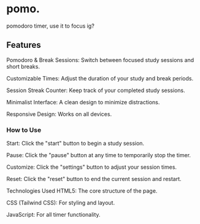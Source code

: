 # pomo.
pomodoro timer, use it to focus ig?

## Features
Pomodoro & Break Sessions: Switch between focused study sessions and short breaks.

Customizable Times: Adjust the duration of your study and break periods.

Session Streak Counter: Keep track of your completed study sessions.

Minimalist Interface: A clean design to minimize distractions.

Responsive Design: Works on all devices.

### How to Use
Start: Click the "start" button to begin a study session.

Pause: Click the "pause" button at any time to temporarily stop the timer.

Customize: Click the "settings" button to adjust your session times.

Reset: Click the "reset" button to end the current session and restart.

Technologies Used
HTML5: The core structure of the page.

CSS (Tailwind CSS): For styling and layout.

JavaScript: For all timer functionality.
